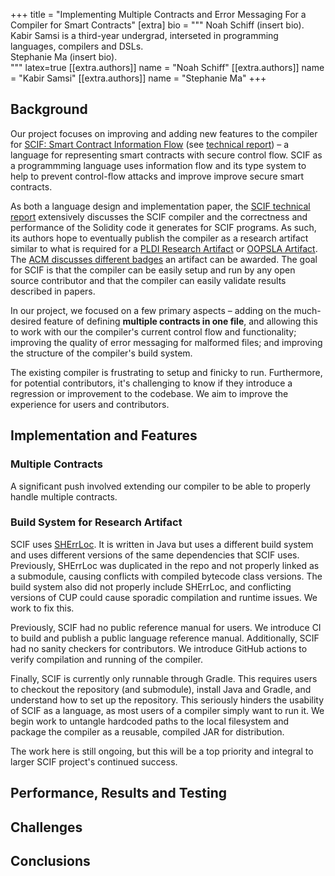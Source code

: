 +++
title = "Implementing Multiple Contracts and Error Messaging For a Compiler for Smart Contracts"
[extra]
bio = """
  Noah Schiff (insert bio).<br>
  Kabir Samsi is a third-year undergrad, interseted in programming languages, compilers and DSLs.<br>
  Stephanie Ma (insert bio).<br>
"""
latex=true
[[extra.authors]]
name = "Noah Schiff"
[[extra.authors]]
name = "Kabir Samsi"
[[extra.authors]]
name = "Stephanie Ma"
+++

## Background

Our project focuses on improving and adding new features to the compiler for [SCIF: Smart Contract Information Flow](https://www.cs.cornell.edu/projects/scif/) (see [technical report](https://arxiv.org/pdf/2407.01204)) – a language for representing smart contracts with secure control flow. SCIF as a programmming language uses information flow and its type system to help to prevent control-flow attacks and improve improve secure smart contracts.

As both a language design and implementation paper, the [SCIF technical report](https://arxiv.org/abs/2407.01204) extensively discusses the SCIF compiler and the correctness and performance of the Solidity code it generates for SCIF programs. As such, its authors hope to eventually publish the compiler as a research artifact similar to what is required for a [PLDI Research Artifact](https://pldi25.sigplan.org/track/pldi-2025-pldi-research-artifacts) or [OOPSLA Artifact](https://2025.splashcon.org/track/splash-2025-oopsla-artifacts). The [ACM discusses different badges](https://www.acm.org/publications/policies/artifact-review-and-badging-current) an artifact can be awarded. The goal for SCIF is that the compiler can be easily setup and run by any open source contributor and that the compiler can easily validate results described in papers.

In our project, we focused on a few primary aspects – adding on the much-desired feature of defining **multiple contracts in one file**, and allowing this to work with our the compiler's current control flow and functionality; improving the quality of error messaging for malformed files; and improving the structure of the compiler's build system.

The existing compiler is frustrating to setup and finicky to run. Furthermore, for potential contributors, it's challenging to know if they introduce a regression or improvement to the codebase. We aim to improve the experience for users and contributors.

## Implementation and Features

### Multiple Contracts

A significant push involved extending our compiler to be able to properly handle multiple contracts.

### Build System for Research Artifact

SCIF uses [SHErrLoc](https://www.cs.cornell.edu/projects/SHErrLoc/). It is written in Java but uses a different build system and uses different versions of the same dependencies that SCIF uses. Previously, SHErrLoc was duplicated in the repo and not properly linked as a submodule, causing conflicts with compiled bytecode class versions. The build system also did not properly include SHErrLoc, and conflicting versions of CUP could cause sporadic compilation and runtime issues. We work to fix this.

Previously, SCIF had no public reference manual for users. We introduce CI to build and publish a public language reference manual. Additionally, SCIF had no sanity checkers for contributors. We introduce GitHub actions to verify compilation and running of the compiler.

Finally, SCIF is currently only runnable through Gradle. This requires users to checkout the repository (and submodule), install Java and Gradle, and understand how to set up the repository. This seriously hinders the usability of SCIF as a language, as most users of a compiler simply want to run it. We begin work to untangle hardcoded paths to the local filesystem and package the compiler as a reusable, compiled JAR for distribution. 
<!-- We additionally are working to improve the build and run time of the compiler. We've began to see small improvements from our better integration of SHErrLoc, andNumerous builtin contracts are recompiled on every execution, and SHErrLoc ShAdditionally, builtin contract files are recompiled every time the compiler runs, which is un -->
The work here is still ongoing, but this will be a top priority and integral to larger SCIF project's continued success.

## Performance, Results and Testing

## Challenges

## Conclusions
